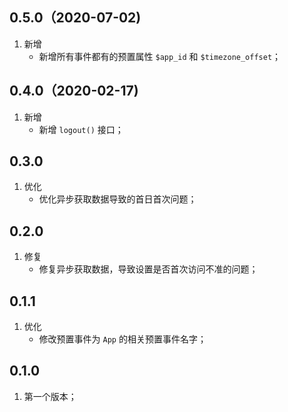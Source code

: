 ## 0.5.0（2020-07-02)
1. 新增
    - 新增所有事件都有的预置属性 `$app_id` 和 `$timezone_offset`；

## 0.4.0（2020-02-17)
1. 新增
    - 新增 `logout()` 接口；

## 0.3.0
1. 优化
    - 优化异步获取数据导致的首日首次问题；

## 0.2.0
1. 修复
    - 修复异步获取数据，导致设置是否首次访问不准的问题；

## 0.1.1
1. 优化
    - 修改预置事件为 `App` 的相关预置事件名字；

## 0.1.0
1. 第一个版本；

